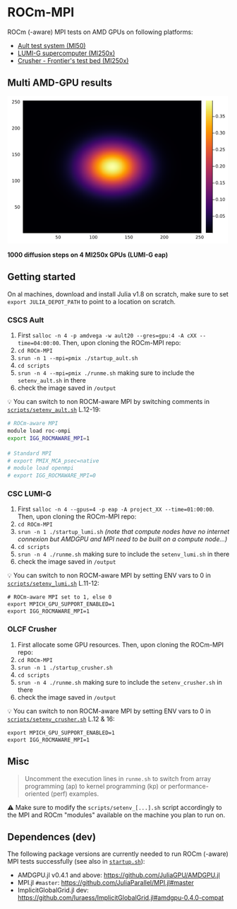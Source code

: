 # ROCm-MPI
ROCm (-aware) MPI tests on AMD GPUs on following platforms:
- [Ault test system (MI50)](#cscs-ault)
- [LUMI-G supercomputer (MI250x)](#lumi-g)
- [Crusher - Frontier's test bed (MI250x)](#crusher)

## Multi AMD-GPU results

<img src="docs/Temp_ap_4_254_254_lumi.png" alt="rocm and mpi" width="500">

**1000 diffusion steps on 4 MI250x GPUs (LUMI-G eap)**

## Getting started

On al machines, download and install Julia v1.8 on scratch, make sure to set `export JULIA_DEPOT_PATH` to point to a location on scratch.

### CSCS Ault
1. First `salloc -n 4 -p amdvega -w ault20 --gres=gpu:4 -A cXX --time=04:00:00`. Then, upon cloning the ROCm-MPI repo:
2. `cd ROCm-MPI`
3. `srun -n 1 --mpi=pmix ./startup_ault.sh`
4. `cd scripts`
5. `srun -n 4 --mpi=pmix ./runme.sh` making sure to include the `setenv_ault.sh` in there
6. check the image saved in `/output`

:bulb: You can switch to non ROCM-aware MPI by switching comments in [`scripts/setenv_ault.sh`](scripts/setenv_ault.sh) L.12-19:

```bash
# ROCm-aware MPI
module load roc-ompi
export IGG_ROCMAWARE_MPI=1

# Standard MPI
# export PMIX_MCA_psec=native
# module load openmpi
# export IGG_ROCMAWARE_MPI=0
```

### CSC LUMI-G
1. First `salloc -n 4 --gpus=4 -p eap -A project_XX --time=01:00:00`. Then, upon cloning the ROCm-MPI repo:
2. `cd ROCm-MPI`
3. `srun -n 1 ./startup_lumi.sh` _(note that compute nodes have no internet connexion but AMDGPU and MPI need to be built on a compute node...)_
4. `cd scripts`
5. `srun -n 4 ./runme.sh` making sure to include the `setenv_lumi.sh` in there
6. check the image saved in `/output`

:bulb: You can switch to non ROCM-aware MPI by setting ENV vars to 0 in [`scripts/setenv_lumi.sh`](scripts/setenv_lumi.sh) L.11-12:

```
# ROCm-aware MPI set to 1, else 0
export MPICH_GPU_SUPPORT_ENABLED=1
export IGG_ROCMAWARE_MPI=1
```


### OLCF Crusher
1. First allocate some GPU resources. Then, upon cloning the ROCm-MPI repo:
2. `cd ROCm-MPI`
3. `srun -n 1 ./startup_crusher.sh`
4. `cd scripts`
5. `srun -n 4 ./runme.sh` making sure to include the `setenv_crusher.sh` in there
6. check the image saved in `/output`

:bulb: You can switch to non ROCM-aware MPI by setting ENV vars to 0 in [`scripts/setenv_crusher.sh`](scripts/setenv_crusher.sh) L.12 & 16:

```
export MPICH_GPU_SUPPORT_ENABLED=1
export IGG_ROCMAWARE_MPI=1
```


## Misc

> Uncomment the execution lines in `runme.sh` to switch from array programming (ap) to kernel programming (kp) or performance-oriented (perf) examples.

:warning: Make sure to modify the `scripts/setenv_[...].sh` script accordingly to the MPI and ROCm "modules" available on the machine you plan to run on.


## Dependences (dev)
The following package versions are currently needed to run ROCm (-aware) MPI tests successfully (see also in [`startup.sh`](startup.sh)):
- AMDGPU.jl v0.4.1 and above: https://github.com/JuliaGPU/AMDGPU.jl
- MPI.jl `#master`: https://github.com/JuliaParallel/MPI.jl#master
- ImplicitGlobalGrid.jl dev: https://github.com/luraess/ImplicitGlobalGrid.jl#amdgpu-0.4.0-compat
